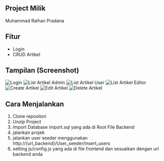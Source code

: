 ## Project Milik
Muhammad Raihan Pradana

## Fitur
- Login
- CRUD Artikel

## Tampilan (Screenshot)
![Login](screenshots/login.png)
![List Artikel Admin](screenshots/list_artikel.png)
![List Artikel User](screenshots/list_artikel_user.png)
![List Artikel Editor](screenshots/list_editor.png)
![Create Artikel](screenshots/create_artikel.png)
![Edit Artikel](screenshots/edit_artikel.png)
![Delete Artikel](screenshots/delete_artikel.png)

## Cara Menjalankan
1. Clone repositori
2. Unzip Project
3. Import Database import.sql yang ada di Root File Backend 
4. jalankan projek
5. jalankan user seeder menggunakan http://{url_backend}/User_seeder/insert_users
6. setting js/config.js yang ada di file frontend dan sesuaikan dengan url backend anda